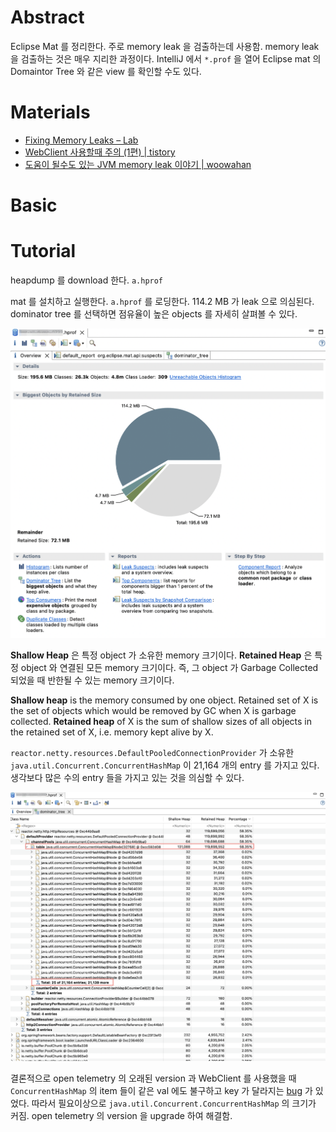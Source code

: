 # Abstract

Eclipse Mat 를 정리한다. 주로 memory leak 을 검출하는데 사용함. memory leak 을 검출하는 것은 매우 지리한 과정이다. IntelliJ 에서 `*.prof` 을 열어 Eclipse mat 의 Domaintor Tree 와 같은 view 를 확인할 수도 있다.

# Materials

* [Fixing Memory Leaks – Lab](https://horstmann.com/sjsu/fall2013/cs175/presentations/Fixing_Memory_Leaks/Fixing%20Memory%20Leaks.html)
* [WebClient 사용할때 주의 (1편) | tistory](https://yangbongsoo.tistory.com/9)
* [도움이 될수도 있는 JVM memory leak 이야기 | woowahan](https://techblog.woowahan.com/2628/)

# Basic

# Tutorial

heapdump 를 download 한다. `a.hprof`

mat 를 설치하고 실행한다. `a.hprof` 를 로딩한다. 114.2 MB 가 leak 으로 의심된다. dominator tree 를 선택하면 점유율이 높은 objects 를 자세히 살펴볼 수 있다.

![](img/mat_overview.png)

**Shallow Heap** 은 특정 object 가 소유한 memory 크기이다. **Retained Heap** 은 특정 object 와 연결된 모든 memory 크기이다. 즉, 그 object 가 Garbage Collected 되었을 때 반한될 수 있는 memory 크기이다.

**Shallow heap** is the memory consumed by one object.
Retained set of X is the set of objects which would be removed by GC when X is garbage collected.
**Retained heap** of X is the sum of shallow sizes of all objects in the retained set of X, i.e. memory kept alive by X.

`reactor.netty.resources.DefaultPooledConnectionProvider` 가 소유한 `java.util.Concurrent.ConcurrentHashMap` 이 21,164 개의 entry 를 가지고 있다. 생각보다 많은 수의 entry 들을 가지고 있는 것을 의심할 수 있다.

![](img/mat_dominator_tree.png)

결론적으로 open telemetry 의 오래된 version 과 WebClient 를 사용했을 때 `ConcurrentHashMap` 의 item 들이 같은 val 에도 불구하고 key 가 달라지는 [bug](https://github.com/open-telemetry/opentelemetry-java-instrumentation/issues/4862) 가 있었다. 따라서 필요이상으로 `java.util.Concurrent.ConcurrentHashMap` 의 크기가 커짐. open telemetry 의 version 을 upgrade 하여 해결함.
